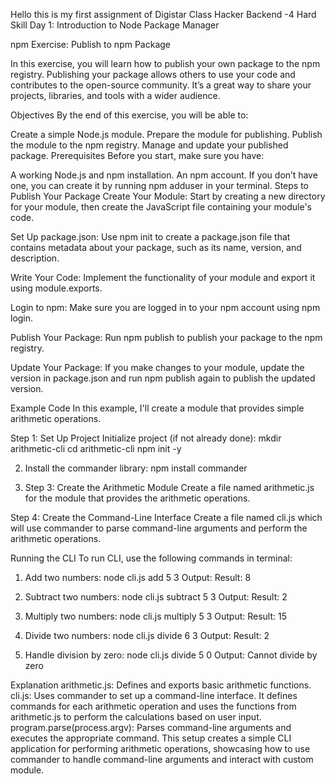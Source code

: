 Hello this is my first assignment of Digistar Class Hacker Backend -4
Hard Skill Day 1: Introduction to Node Package Manager

npm Exercise: Publish to npm Package

In this exercise, you will learn how to publish your own package to the npm registry. Publishing your package allows others to use your code and contributes to the open-source community. It’s a great way to share your projects, libraries, and tools with a wider audience.

Objectives
By the end of this exercise, you will be able to:

Create a simple Node.js module.
Prepare the module for publishing.
Publish the module to the npm registry.
Manage and update your published package.
Prerequisites
Before you start, make sure you have:

A working Node.js and npm installation.
An npm account. If you don’t have one, you can create it by running npm adduser in your terminal.
Steps to Publish Your Package
Create Your Module: Start by creating a new directory for your module, then create the JavaScript file containing your module's code.

Set Up package.json: Use npm init to create a package.json file that contains metadata about your package, such as its name, version, and description.

Write Your Code: Implement the functionality of your module and export it using module.exports.

Login to npm: Make sure you are logged in to your npm account using npm login.

Publish Your Package: Run npm publish to publish your package to the npm registry.

Update Your Package: If you make changes to your module, update the version in package.json and run npm publish again to publish the updated version.

Example Code
In this example, I'll create a module that provides simple arithmetic operations.

Step 1: Set Up Project
Initialize project (if not already done):
mkdir arithmetic-cli
cd arithmetic-cli
npm init -y

2. Install the commander library:
npm install commander

3. Step 3: Create the Arithmetic Module
Create a file named arithmetic.js for the module that provides the arithmetic operations.

Step 4: Create the Command-Line Interface
Create a file named cli.js which will use commander to parse command-line arguments and perform the arithmetic operations.

Running the CLI
To run CLI, use the following commands in terminal:

1. Add two numbers:
node cli.js add 5 3
Output: Result: 8

2. Subtract two numbers:
node cli.js subtract 5 3
Output: Result: 2

3. Multiply two numbers:
node cli.js multiply 5 3
Output: Result: 15

4. Divide two numbers:
node cli.js divide 6 3
Output: Result: 2

5. Handle division by zero:
node cli.js divide 5 0
Output: Cannot divide by zero

Explanation
arithmetic.js: Defines and exports basic arithmetic functions.
cli.js: Uses commander to set up a command-line interface. It defines commands for each arithmetic operation and uses the functions from arithmetic.js to perform the calculations based on user input.
program.parse(process.argv): Parses command-line arguments and executes the appropriate command.
This setup creates a simple CLI application for performing arithmetic operations, showcasing how to use commander to handle command-line arguments and interact with custom module.

